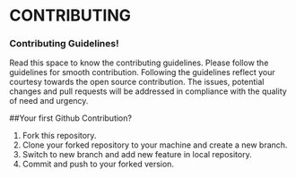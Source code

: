 # CONTRIBUTING

### Contributing Guidelines!

Read this space to know the contributing guidelines. Please follow the guidelines for smooth contribution. Following the guidelines reflect your courtesy towards the open source contribution. The issues, potential changes and pull requests will be addressed in compliance with the quality of need and urgency.  

##Your first Github Contribution?

1. Fork this repository.
2. Clone your forked repository to your machine and create a new branch.
3. Switch to new branch and add new feature in local repository.
4. Commit and push to your forked version.

